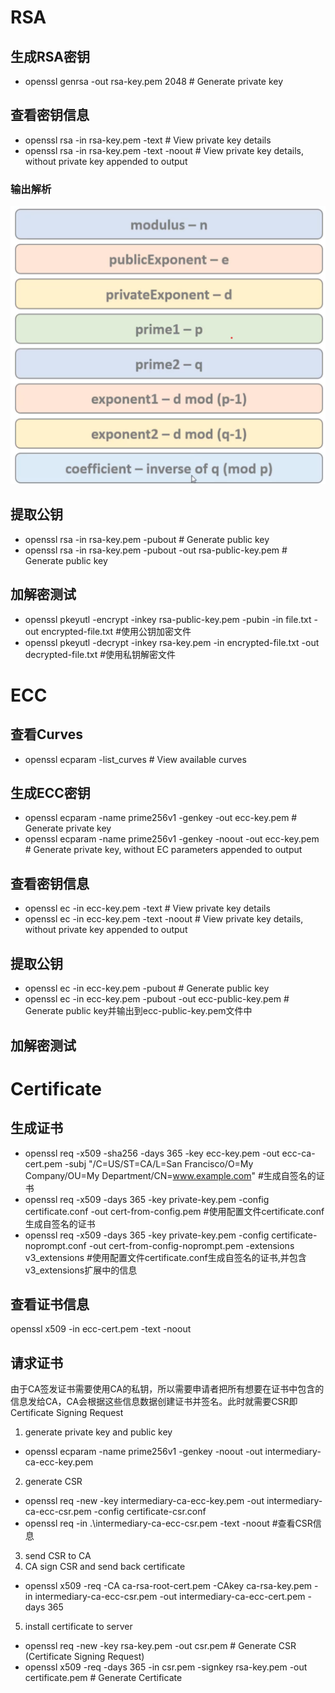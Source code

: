 # RSA

## 生成RSA密钥
- openssl genrsa -out rsa-key.pem 2048 # Generate private key

## 查看密钥信息
- openssl rsa -in rsa-key.pem -text # View private key details
- openssl rsa -in rsa-key.pem -text -noout # View private key details, without private key appended to output

### 输出解析
![](./image/rsa_key的组成.png)

## 提取公钥
- openssl rsa -in rsa-key.pem -pubout # Generate public key
- openssl rsa -in rsa-key.pem -pubout -out rsa-public-key.pem # Generate public key

## 加解密测试
- openssl pkeyutl -encrypt -inkey rsa-public-key.pem -pubin -in file.txt -out encrypted-file.txt #使用公钥加密文件
- openssl pkeyutl -decrypt -inkey rsa-key.pem -in encrypted-file.txt -out decrypted-file.txt #使用私钥解密文件

# ECC

## 查看Curves
- openssl ecparam -list_curves # View available curves

## 生成ECC密钥
- openssl ecparam -name prime256v1 -genkey -out ecc-key.pem # Generate private key
- openssl ecparam -name prime256v1 -genkey -noout -out ecc-key.pem # Generate private key, without EC parameters appended to output

## 查看密钥信息
- openssl ec -in ecc-key.pem -text # View private key details
- openssl ec -in ecc-key.pem -text -noout # View private key details, without private key appended to output

## 提取公钥
- openssl ec -in ecc-key.pem -pubout # Generate public key
- openssl ec -in ecc-key.pem -pubout -out ecc-public-key.pem # Generate public key并输出到ecc-public-key.pem文件中

## 加解密测试

# Certificate
## 生成证书
- openssl req -x509 -sha256 -days 365 -key ecc-key.pem -out ecc-ca-cert.pem -subj "/C=US/ST=CA/L=San Francisco/O=My Company/OU=My Department/CN=www.example.com" #生成自签名的证书 
- openssl req -x509 -days 365 -key private-key.pem -config certificate.conf -out cert-from-config.pem #使用配置文件certificate.conf生成自签名的证书
- openssl req -x509 -days 365 -key private-key.pem -config certificate-noprompt.conf -out cert-from-config-noprompt.pem -extensions v3_extensions #使用配置文件certificate.conf生成自签名的证书,并包含v3_extensions扩展中的信息
## 查看证书信息
openssl x509 -in ecc-cert.pem -text -noout

## 请求证书
由于CA签发证书需要使用CA的私钥，所以需要申请者把所有想要在证书中包含的信息发给CA，CA会根据这些信息数据创建证书并签名。此时就需要CSR即Certificate Signing Request
1. generate private key and public key
- openssl ecparam -name prime256v1 -genkey -noout -out intermediary-ca-ecc-key.pem
2. generate CSR
- openssl req -new -key intermediary-ca-ecc-key.pem -out intermediary-ca-ecc-csr.pem -config certificate-csr.conf
- openssl req -in .\intermediary-ca-ecc-csr.pem -text -noout #查看CSR信息
3. send CSR to CA
4. CA sign CSR and send back certificate
- openssl x509 -req -CA ca-rsa-root-cert.pem -CAkey ca-rsa-key.pem -in intermediary-ca-ecc-csr.pem -out intermediary-ca-ecc-cert.pem -days 365 
5. install certificate to server
- openssl req -new -key rsa-key.pem -out csr.pem # Generate CSR (Certificate Signing Request)
- openssl x509 -req -days 365 -in csr.pem -signkey rsa-key.pem -out certificate.pem # Generate Certificate